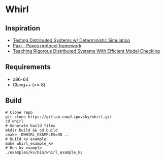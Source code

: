 # Whirl 

## Inspiration

- [Testing Distributed Systems w/ Deterministic Simulation](https://www.youtube.com/watch?v=4fFDFbi3toc)
- [Paxi - Paxos protocol framework](https://github.com/ailidani/paxi)
- [Teaching Rigorous Distributed Systems With Efficient Model Checking](https://ellismichael.com/papers/dslabs-eurosys19.pdf)

## Requirements

- x86-64
- Clang++ (>= 8)

## Build

```shell
# Clone repo
git clone https://gitlab.com/Lipovsky/whirl.git 
cd whirl
# Generate build files
mkdir build && cd build
cmake -DWHIRL_EXAMPLES=ON ..
# Build kv example
make whirl_example_kv
# Run kv example
./examples/kv/bin/whirl_example_kv